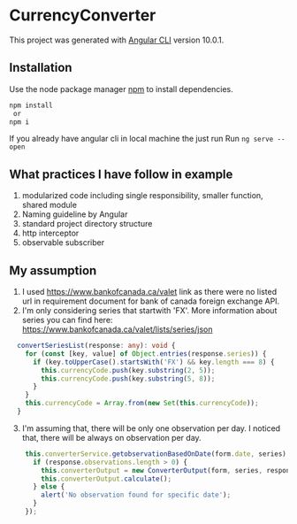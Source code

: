 # CurrencyConverter

This project was generated with [Angular CLI](https://github.com/angular/angular-cli) version 10.0.1.

## Installation

Use the node package manager [npm](https://www.npmjs.com/) to install dependencies.

```bash
npm install
 or 
npm i
```

If you already have angular cli in local machine the just run
Run `ng serve --open`

## What practices I have follow in example
1. modularized code including single responsibility, smaller function, shared module
2. Naming guideline by Angular
3. standard project directory structure
4. http interceptor
5. observable subscriber


## My assumption
1. I used https://www.bankofcanada.ca/valet link as there were no listed url in requirement document for bank of canada foreign exchange API.
2. I'm only considering series that startwith 'FX'. More information about series you can find here: https://www.bankofcanada.ca/valet/lists/series/json
```typescript
  convertSeriesList(response: any): void {
    for (const [key, value] of Object.entries(response.series)) {
      if (key.toUpperCase().startsWith('FX') && key.length === 8) {
        this.currencyCode.push(key.substring(2, 5));
        this.currencyCode.push(key.substring(5, 8));
      }
    }
    this.currencyCode = Array.from(new Set(this.currencyCode));
  }
```
3. I'm assuming that, there will be only one observation per day. I noticed that, there will be always on observation per day.

```typescript
    this.converterService.getobservationBasedOnDate(form.date, series).subscribe(response => {
      if (response.observations.length > 0) {
        this.converterOutput = new ConverterOutput(form, series, response.observations[0][series].v);
        this.converterOutput.calculate();
      } else {
        alert('No observation found for specific date');
      }
    });
```




